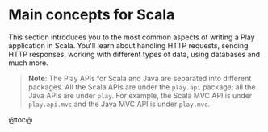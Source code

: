 <!--- Copyright (C) from 2022 The Play Framework Contributors <https://github.com/playframework>, 2011-2021 Lightbend Inc. <https://www.lightbend.com> -->

# Main concepts for Scala

This section introduces you to the most common aspects of writing a Play application in Scala. You'll learn about handling HTTP requests, sending HTTP responses, working with different types of data, using databases and much more.

> **Note**: The Play APIs for Scala and Java are separated into different packages. All the Scala APIs are under the `play.api` package; all the Java APIs are under `play`. For example, the Scala MVC API is under `play.api.mvc` and the Java MVC API is under `play.mvc`.

@toc@
